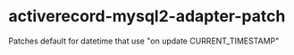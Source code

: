 # activerecord-mysql2-adapter-patch
Patches default for datetime that use "on update CURRENT_TIMESTAMP"
